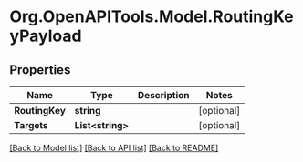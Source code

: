 # Org.OpenAPITools.Model.RoutingKeyPayload
## Properties

Name | Type | Description | Notes
------------ | ------------- | ------------- | -------------
**RoutingKey** | **string** |  | [optional] 
**Targets** | **List&lt;string&gt;** |  | [optional] 

[[Back to Model list]](../README.md#documentation-for-models) [[Back to API list]](../README.md#documentation-for-api-endpoints) [[Back to README]](../README.md)


